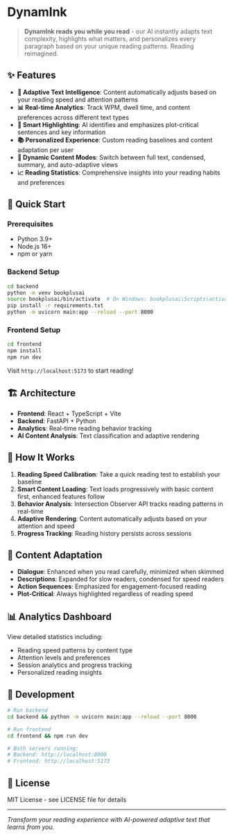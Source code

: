 # DynamInk

> **DynamInk reads you while you read** - our AI instantly adapts text complexity, highlights what matters, and personalizes every paragraph based on your unique reading patterns. Reading reimagined.

## ✨ Features

- **🧠 Adaptive Text Intelligence**: Content automatically adjusts based on your reading speed and attention patterns
- **📊 Real-time Analytics**: Track WPM, dwell time, and content preferences across different text types
- **🎯 Smart Highlighting**: AI identifies and emphasizes plot-critical sentences and key information
- **📚 Personalized Experience**: Custom reading baselines and content adaptation per user
- **🔄 Dynamic Content Modes**: Switch between full text, condensed, summary, and auto-adaptive views
- **📈 Reading Statistics**: Comprehensive insights into your reading habits and preferences

## 🚀 Quick Start

### Prerequisites
- Python 3.9+
- Node.js 16+
- npm or yarn

### Backend Setup
```bash
cd backend
python -m venv bookplusai
source bookplusai/bin/activate  # On Windows: bookplusai\Scripts\activate
pip install -r requirements.txt
python -m uvicorn main:app --reload --port 8000
```

### Frontend Setup
```bash
cd frontend
npm install
npm run dev
```

Visit `http://localhost:5173` to start reading!

## 🏗️ Architecture

- **Frontend**: React + TypeScript + Vite
- **Backend**: FastAPI + Python
- **Analytics**: Real-time reading behavior tracking
- **AI Content Analysis**: Text classification and adaptive rendering

## 📖 How It Works

1. **Reading Speed Calibration**: Take a quick reading test to establish your baseline
2. **Smart Content Loading**: Text loads progressively with basic content first, enhanced features follow
3. **Behavior Analysis**: Intersection Observer API tracks reading patterns in real-time
4. **Adaptive Rendering**: Content automatically adjusts based on your attention and speed
5. **Progress Tracking**: Reading history persists across sessions

## 🎯 Content Adaptation

- **Dialogue**: Enhanced when you read carefully, minimized when skimmed
- **Descriptions**: Expanded for slow readers, condensed for speed readers  
- **Action Sequences**: Emphasized for engagement-focused reading
- **Plot-Critical**: Always highlighted regardless of reading speed

## 📊 Analytics Dashboard

View detailed statistics including:
- Reading speed patterns by content type
- Attention levels and preferences
- Session analytics and progress tracking
- Personalized reading insights

## 🔧 Development

```bash
# Run backend
cd backend && python -m uvicorn main:app --reload --port 8000

# Run frontend  
cd frontend && npm run dev

# Both servers running:
# Backend: http://localhost:8000
# Frontend: http://localhost:5173
```

## 📄 License

MIT License - see LICENSE file for details

---

*Transform your reading experience with AI-powered adaptive text that learns from you.*
